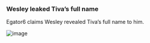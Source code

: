 ### Wesley leaked Tiva’s full name
Egator6 claims Wesley revealed Tiva’s full name to him.

![image](https://github.com/user-attachments/assets/9305844c-50a0-4ff3-a2a8-840b2ba55459)
